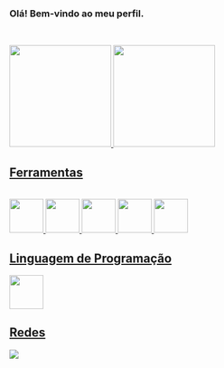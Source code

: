 ### Olá! Bem-vindo ao meu perfil. 
##
<div style="display: inline_block"><br>
<a href="https://github.com/weslley-carvalho11">
<img loading="lazy" height="180em" src="https://github-readme-stats.vercel.app/api/top-langs/?username=weslley-carvalho11&layout=compact&langs_count=7&theme=transparent"/>
<img loading="lazy" height="180em" src="https://github-readme-stats.vercel.app/api?username=weslley-carvalho11&show_icons=true&theme=transparent&include_all_commits=true&count_private=true"/>
</div>

## Ferramentas
<div style="display: inline_block"><br>
<img loading="lazy" src="https://cdn.jsdelivr.net/gh/devicons/devicon@latest/icons/selenium/selenium-original.svg" width="60" height="60"/>
  <img loading="lazy" src="https://cdn.jsdelivr.net/gh/devicons/devicon@latest/icons/postman/postman-original.svg" width="60" height="60"/>
  <img loading="lazy" src="https://cdn.jsdelivr.net/gh/devicons/devicon@latest/icons/intellij/intellij-original.svg" width="60" height="60"/>
  <img loading="lazy" src="https://cdn.jsdelivr.net/gh/devicons/devicon@latest/icons/vscode/vscode-original-wordmark.svg" width="60" height="60"/>
  <img loading="lazy" src="https://cdn.jsdelivr.net/gh/devicons/devicon@latest/icons/azuredevops/azuredevops-original.svg"   width="60" height="60"/>
</div>

## Linguagem de Programação
<img loading="lazy" src="https://cdn.jsdelivr.net/gh/devicons/devicon@latest/icons/java/java-original-wordmark.svg" width="60" height="60"/>

## Redes
<div> 
  <a href="https://www.linkedin.com/in/weslley-carvalho11" target="_blank"><img src="https://img.shields.io/badge/-LinkedIn-%230077B5?style=for-the-badge&logo=linkedin&logoColor=white" target="_blank"></a> 
</div>
